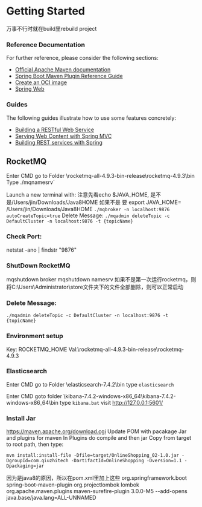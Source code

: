 # Getting Started
万事不行时就在build里rebuild project
### Reference Documentation
For further reference, please consider the following sections:

* [Official Apache Maven documentation](https://maven.apache.org/guides/index.html)
* [Spring Boot Maven Plugin Reference Guide](https://docs.spring.io/spring-boot/docs/3.1.2/maven-plugin/reference/html/)
* [Create an OCI image](https://docs.spring.io/spring-boot/docs/3.1.2/maven-plugin/reference/html/#build-image)
* [Spring Web](https://docs.spring.io/spring-boot/docs/3.1.2/reference/htmlsingle/index.html#web)

### Guides
The following guides illustrate how to use some features concretely:

* [Building a RESTful Web Service](https://spring.io/guides/gs/rest-service/)
* [Serving Web Content with Spring MVC](https://spring.io/guides/gs/serving-web-content/)
* [Building REST services with Spring](https://spring.io/guides/tutorials/rest/)


## RocketMQ

Enter CMD go to Folder \rocketmq-all-4.9.3-bin-release\rocketmq-4.9.3\bin
Type
./mqnamesrv`

Launch a new terminal with:
注意先看echo $JAVA_HOME, 是不是/Users/jin/Downloads/Java8HOME
如果不是
要 export JAVA_HOME= /Users/jin/Downloads/Java8HOME
`./mqbroker -n localhost:9876 autoCreateTopic=true`
Delete Message:
`./mqadmin deleteTopic -c DefaultCluster -n localhost:9876 -t {topicName}`
### Check Port:
netstat -ano | findstr "9876"
### ShutDown RocketMQ
mqshutdown broker
mqshutdown namesrv
如果不是第一次运行rocketmq，则将C:\Users\Administrator\store文件夹下的文件全部删除，则可以正常启动
### Delete Message:
`./mqadmin deleteTopic -c DefaultCluster -n localhost:9876 -t {topicName}`
### Environment setup
Key: ROCKETMQ_HOME
Val:\rocketmq-all-4.9.3-bin-release\rocketmq-4.9.3
### Elasticsearch
Enter CMD go to Folder \elasticsearch-7.4.2\bin
type
`elasticsearch`

Enter CMD goto folder \kibana-7.4.2-windows-x86_64\kibana-7.4.2-windows-x86_64\bin
type
`kibana.bat`
visit http://127.0.0.1:5601/


### Install Jar
https://maven.apache.org/download.cgi
Update POM with pacakage Jar and plugins for maven
In Plugins do compile and then jar
Copy from target to root path, then type:
```
mvn install:install-file -Dfile=target/OnlineShopping_02-1.0.jar -DgroupId=com.qiuzhitech -DartifactId=OnlineShopping -Dversion=1.1 -Dpackaging=jar
```

因为是java8的原因，所以在pom.xml里加上这些
<plugins>
<plugin>
<groupId>org.springframework.boot</groupId>
<artifactId>spring-boot-maven-plugin</artifactId>
<configuration>
<excludes>
<exclude>
<groupId>org.projectlombok</groupId>
<artifactId>lombok</artifactId>
</exclude>
</excludes>
</configuration>
</plugin>
<plugin>
<groupId>org.apache.maven.plugins</groupId>
<artifactId>maven-surefire-plugin</artifactId>
<version>3.0.0-M5</version>
<configuration>
<argLine>--add-opens java.base/java.lang=ALL-UNNAMED</argLine>
</configuration>
</plugin>
</plugins>